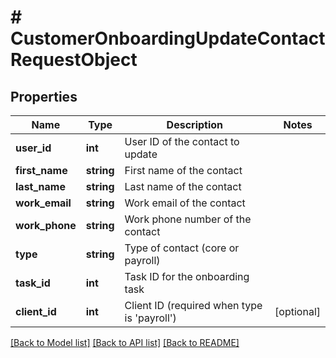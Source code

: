 # # CustomerOnboardingUpdateContactRequestObject

## Properties

Name | Type | Description | Notes
------------ | ------------- | ------------- | -------------
**user_id** | **int** | User ID of the contact to update |
**first_name** | **string** | First name of the contact |
**last_name** | **string** | Last name of the contact |
**work_email** | **string** | Work email of the contact |
**work_phone** | **string** | Work phone number of the contact |
**type** | **string** | Type of contact (core or payroll) |
**task_id** | **int** | Task ID for the onboarding task |
**client_id** | **int** | Client ID (required when type is &#39;payroll&#39;) | [optional]

[[Back to Model list]](../../README.md#models) [[Back to API list]](../../README.md#endpoints) [[Back to README]](../../README.md)
